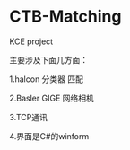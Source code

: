# CTB-Matching

<p> KCE project </p>
<p> 主要涉及下面几方面：</p>
<p>1.halcon 分类器 匹配 </p>
<p>2.Basler GIGE 网络相机 </p>
<p>3.TCP通讯 </p>
<p>4.界面是C#的winform </p>

